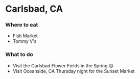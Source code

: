 # Carlsbad, CA

### Where to eat
- Fish Market
- Tommy V's

### What to do
- Visit the Carlsbad Flower Fields in the Spring :smile:
- Visit Oceanside, CA Thursday night for the Sunset Market
